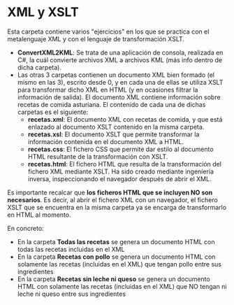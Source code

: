 # XML y XSLT
Esta carpeta contiene varios "ejercicios" en los que se practica con el metalenguaje XML y con el lenguaje de transformación XSLT.

- **ConvertXML2KML**: Se trata de una aplicación de consola, realizada en C#, la cuál convierte archivos XML a archivos KML (más info dentro de dicha carpeta).
- Las otras 3 carpetas contienen un documento XML bien formado (el mismo en las 3), escrito desde 0, y en cada una de ellas se utiliza XSLT para transformar dicho XML en HTML (y en ocasiones filtrar la información de salida). El documento XML contiene información sobre recetas de comida asturiana. El contenido de cada una de dichas carpetas es el siguiente:
    - **recetas.xml**: El documento XML con recetas de comida, y que está enlazado al documento XSLT contenido en la misma carpeta.
    - **recetas.xsl**: El documento XSLT que permite transformar la información contenida en el documento XML a HTML.
    - **recetas.css**: El fichero CSS que permite dar estilo al documento HTML resultante de la transformación con XSLT.
    - **recetas.html**: El fichero HTML que resulta de la transformación del fichero XML mediante XSLT. Ha sido creado mediante ingeniería inversa, inspeccionando el navegador después de abrir el XML.
    
Es importante recalcar que **los ficheros HTML que se incluyen NO son necesarios**. Es decir, al abrir el fichero XML con un navegador, el fichero XSLT que se encuentra en la misma carpeta ya se encarga de transformarlo en HTML al momento.

En concreto: 
- En la carpeta **Todas las recetas** se genera un documento HTML con todas las recetas incluidas en el XML
- En la carpeta **Recetas con pollo** se genera un documento HTML con solamente las recetas (incluidas en el XML) que tengan pollo entre sus ingredientes
- En la carpeta **Recetas sin leche ni queso** se genera un documento HTML con solamente las recetas (incluidas en el XML) que NO tengan ni leche ni queso entre sus ingredientes

